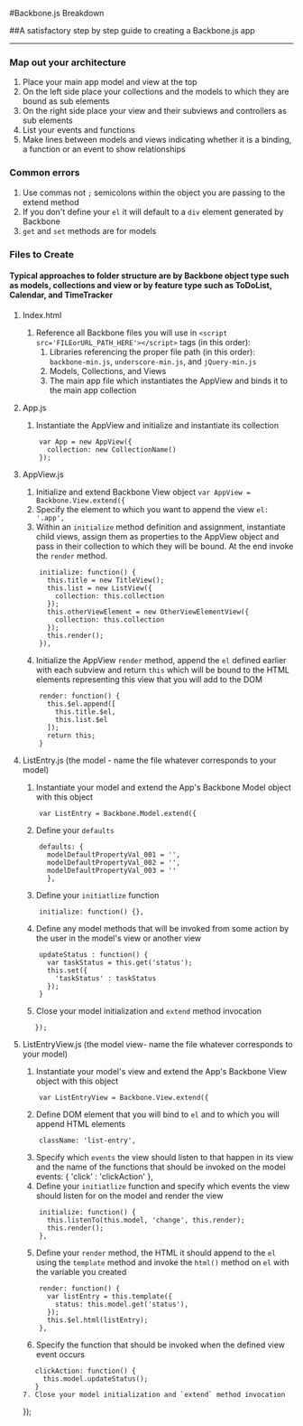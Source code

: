 #Backbone.js Breakdown

##A satisfactory step by step guide to creating a Backbone.js app
* * *

### Map out your architecture

1. Place your main app model and view at the top
2. On the left side place your collections and the models to which they are bound as sub elements
3. On the right side place your view and their subviews and controllers as sub elements
4. List your events and functions
5. Make lines between models and views indicating whether it is a binding, a function or an event to show relationships

### Common errors
1. Use commas not `;` semicolons within the object you are passing to the extend method
2. If you don't define your `el` it will default to a `div` element generated by Backbone
3. `get` and `set` methods are for models

### Files to Create 

#### Typical approaches to folder structure are by Backbone object type such as models, collections and view or by feature type such as ToDoList, Calendar, and TimeTracker

1. Index.html 

   1. Reference all Backbone files you will use in `<script src='FILEorURL_PATH_HERE'></script>` tags (in this order):
      1. Libraries referencing the proper file path (in this order): `backbone-min.js`, `underscore-min.js`, and `jQuery-min.js`
      2. Models, Collections, and Views
      3. The main app file which instantiates the AppView and binds it to the main app collection

2. App.js 
  
   1. Instantiate the AppView and initialize and instantiate its collection 
   ```
       var App = new AppView({ 
         collection: new CollectionName() 
       }); 
   ```

3. AppView.js
   1. Initialize and extend Backbone View object
   `var AppView = Backbone.View.extend({`  
   2. Specify the element to which you want to append the view
   `el: '.app',`
   3. Within an `initialize` method definition and assignment, instantiate child views, assign them as properties to the AppView object and pass in their collection to which they will be bound. At the end invoke the `render` method.

   ```
       initialize: function() {
         this.title = new TitleView();
         this.list = new ListView({
           collection: this.collection
         });
         this.otherViewElement = new OtherViewElementView({ 
           collection: this.collection
         });
         this.render();
       }),
   ```

   4. Initialize the AppView `render` method, append the `el` defined earlier with each subview and return `this` which will be bound to the HTML elements representing this view that you will add to the DOM
   ```
       render: function() {
         this.$el.append([
           this.title.$el,
           this.list.$el
         ]);
         return this;
       }
   ```
        
4. ListEntry.js (the model - name the file whatever corresponds to your model) 
   1. Instantiate your model and extend the App's Backbone Model object with this object 
    ```
        var ListEntry = Backbone.Model.extend({
    ```
   2. Define your `defaults`
   ```
       defaults: {
         modelDefaultPropertyVal_001 = '',
         modelDefaultPropertyVal_002 = '',
         modelDefaultPropertyVal_003 = ''
         },
   ```
   3. Define your `initiatlize` function
   ```
       initialize: function() {},
   ```
   4. Define any model methods that will be invoked from some action by the user in the model's view or another view
   ```
       updateStatus : function() {
         var taskStatus = this.get('status');
         this.set({
           'taskStatus' : taskStatus
         });
       }
   ```
   5. Close your model initialization and `extend` method invocation
   ```
      });
   ```
      
5. ListEntryView.js (the model view- name the file whatever corresponds to your model) 
   1. Instantiate your model's view and extend the App's Backbone View object with this object 
    ```
        var ListEntryView = Backbone.View.extend({
    ```
   2. Define DOM element that you will bind to `el` and to which you will append HTML elements
   ```
       className: 'list-entry',
   ```
   3. Specify which `events` the view should listen to that happen in its view and the name of the functions that should be invoked on the model
      events: {
         'click' : 'clickAction'
      },
   4. Define your `initiatlize` function and specify which events the view should listen for on the model and render the view 
   ```
       initialize: function() {
         this.listenTo(this.model, 'change', this.render);
         this.render();
       },
   ```
   5. Define your `render` method, the HTML it should append to the `el` using the `template` method and invoke the `html()` method on `el` with the variable you created
   ```
       render: function() {
         var listEntry = this.template({
           status: this.model.get('status'),
         });
         this.$el.html(listEntry);
       },
   ```
   6. Specify the function that should be invoked when the defined view event occurs
   ```
      clickAction: function() {
        this.model.updateStatus();
      }
   7. Close your model initialization and `extend` method invocation
   ```
   });
   ```
 
           
 




   
        








